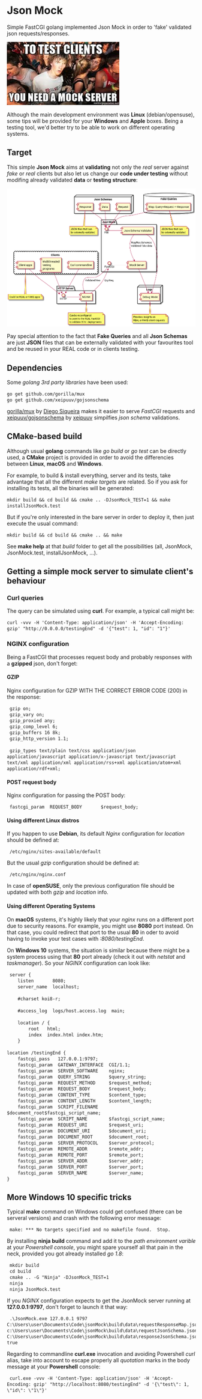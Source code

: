 # Json Mock

Simple FastCGI golang implemented Json Mock in order to 'fake' validated json requests/responses.

![Mock Server](/images/mockServer.jpeg)

Although the main development environment was **Linux** (debian/opensuse), some tips will be provided for your **Windows** and **Apple** boxes. Being a testing tool, we'd better try to be able to work on different operating systems.

## Target

This simple **Json Mock** aims at **validating** not only the *real* server against *fake* or *real* clients but also let us change our **code under testing** without modifing already validated **data** or **testing structure**:

![Component Diagram](/images/component_diagram.png)

Pay special attention to the fact that **Fake Queries** and all **Json Schemas** are just **JSON** files that can be externally validated with your favourites tool and be reused in your REAL code or in clients testing.

## Dependencies

Some *golang 3rd party libraries* have been used:

    go get github.com/gorilla/mux
    go get github.com/xeipuuv/gojsonschema
    
[gorilla/mux](http://www.gorillatoolkit.org/pkg/mux) by [Diego Siqueira](https://github.com/DiSiqueira) makes it easier to serve *FastCGI* requests and [xeipuuv/gojsonschema](https://github.com/xeipuuv/gojsonschema) by [xeipuuv](https://github.com/xeipuuv/gojsonschema) simpilfies *json schema* validations.

## CMake-based build

Although usual **golang** commands like *go build* or *go test* can be directly used, a **CMake** project is provided in order to avoid the differencies between **Linux**, **macOS** and **Windows**.

For example, to build & install everything, server and its tests, take advantage that all the different *make targets* are related. So if you ask for installing its tests, all the binaries will be generated:

    mkdir build && cd build && cmake .. -DJsonMock_TEST=1 && make installJsonMock.test 

But if you're only interested in the bare server in order to deploy it, then just execute the usual command:

    mkdir build && cd build && cmake .. && make

See **make help** at that *build* folder to get all the possibilities (all, JsonMock, JsonMock.test, installJsonMock, ...).

## Getting a simple mock server to simulate client's behaviour

### Curl queries

The query can be simulated using **curl**. For example, a typical call might be:

    curl -vvv -H 'Content-Type: application/json' -H 'Accept-Encoding: gzip' "http://0.0.0.0/testingEnd" -d '{"test": 1, "id": "1"}'

### NGINX configuration

Being a FastCGI that processes request body and probably responses with a **gzipped** json, don't forget:

#### GZIP

Nginx configuration for GZIP WITH THE CORRECT ERROR CODE (200) in the response:

     gzip on;
     gzip_vary on;
     gzip_proxied any;
     gzip_comp_level 6;
     gzip_buffers 16 8k;
     gzip_http_version 1.1;

     gzip_types text/plain text/css application/json application/javascript application/x-javascript text/javascript text/xml application/xml application/rss+xml application/atom+xml application/rdf+xml;

 
#### POST request body

Nginx configuration for passing the POST body:

     fastcgi_param  REQUEST_BODY       $request_body;

#### Using different Linux distros

If you happen to use **Debian**, its default *Nginx* configuration for *location* should be defined at:

     /etc/nginx/sites-available/default

But the usual *gzip* configuration should be defined at:

     /etc/nginx/nginx.conf

In case of **openSUSE**, only the previous configuration file should be updated with both *gzip* and *location* info.

#### Using different Operating Systems 

On **macOS** systems, it's highly likely that your *nginx* runs on a different port due to security reasons. For example, you might use **8080** port instead. On that case, you could redirect that port to the usual **80** in oder to avoid having to invoke your test cases with *:8080/testingEnd*.

On **Windows 10** systems, the situation is similar because there might be a system process using that **80** port already (check it out with *netstat* and *taskmanager*). So your *NGINX* configuration can look like:

     server {
        listen       8080;
        server_name  localhost;

        #charset koi8-r;

        #access_log  logs/host.access.log  main;

        location / {
            root   html;
            index  index.html index.htm;
        }

	location /testingEnd {
		fastcgi_pass   127.0.0.1:9797;
		fastcgi_param  GATEWAY_INTERFACE  CGI/1.1;
		fastcgi_param  SERVER_SOFTWARE    nginx;
		fastcgi_param  QUERY_STRING       $query_string;
		fastcgi_param  REQUEST_METHOD     $request_method;
		fastcgi_param  REQUEST_BODY       $request_body;
		fastcgi_param  CONTENT_TYPE       $content_type;
		fastcgi_param  CONTENT_LENGTH     $content_length;
		fastcgi_param  SCRIPT_FILENAME    $document_root$fastcgi_script_name;
		fastcgi_param  SCRIPT_NAME        $fastcgi_script_name;
		fastcgi_param  REQUEST_URI        $request_uri;
		fastcgi_param  DOCUMENT_URI       $document_uri;
		fastcgi_param  DOCUMENT_ROOT      $document_root;
		fastcgi_param  SERVER_PROTOCOL    $server_protocol;
		fastcgi_param  REMOTE_ADDR        $remote_addr;
		fastcgi_param  REMOTE_PORT        $remote_port;
		fastcgi_param  SERVER_ADDR        $server_addr;
		fastcgi_param  SERVER_PORT        $server_port;
		fastcgi_param  SERVER_NAME        $server_name;
	}

## More Windows 10 specific tricks

Typical **make** command on Windows could get confused (there can be serveral versions) and crash with the following error message:

     make: *** No targets specified and no makefile found.  Stop.

By installing **ninja build** command and add it to the *path environment varible* at your *Powershell console*, you might spare yourself all that pain in the neck, provided you got already installed *go 1.8*:

     mkdir build
     cd build
     cmake .. -G "Ninja" -DJsonMock_TEST=1
     ninja
     ninja JsonMock.test

If you *NGINX* configuration expects to get the JsonMock server running at **127.0.0.1:9797**, don't forget to launch it that way:

     .\JsonMock.exe 127.0.0.1 9797 C:\Users\user\Documents\Code\jsonMock\build\data\requestResponseMap.json c:\Users\user\Documents\Code\jsonMock\build\data\requestJsonSchema.json C:\Users\user\Documents\Code\jsonMock\build\data\responseJsonSchema.json true

Regarding to commandline **curl.exe** invocation and avoiding Powershell *curl* alias, take into account to escape properly all *quotation* marks in the body message at your **Powershell** console:

     curl.exe -vvv -H 'Content-Type: application/json' -H 'Accept-Encoding: gzip' "http://localhost:8080/testingEnd" -d '{\"test\": 1, \"id\": \"1\"}'     

